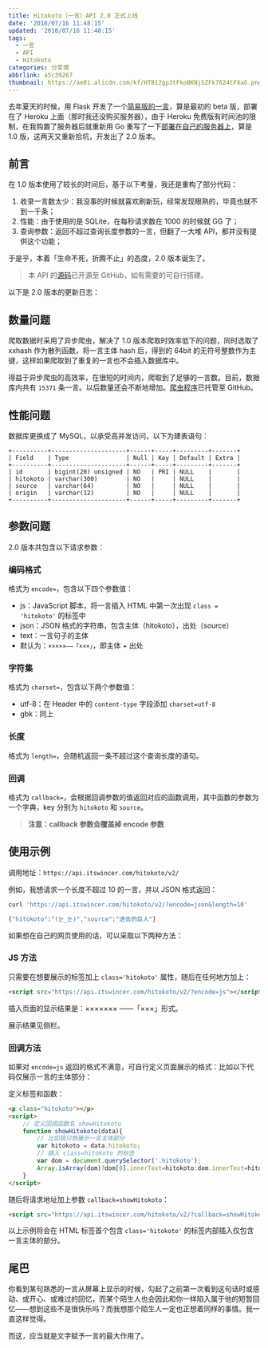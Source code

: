 ```yaml
---
title: Hitokoto（一言）API 2.0 正式上线
date: '2018/07/16 11:48:15'
updated: '2018/07/16 11:48:15'
tags:
  - 一言
  - API
  - Hitokoto
categories: 分享境
abbrlink: a5c39267
thumbnail: https://ae01.alicdn.com/kf/HTB12gp3tFkoBKNjSZFk7624tFXaG.png
---
```


去年夏天的时候，用 Flask 开发了一个[简易版的一言](../f6e1eb2a/)，算是最初的 beta 版，部署在了 Heroku 上面（那时我还没购买服务器），由于 Heroku 免费版有时间池的限制，在我购置了服务器后就重新用 Go 重写了一下[部署在自己的服务器上](../b3085a7/#搭建-API)，算是 1.0 版，这两天又重新拾坑，开发出了 2.0 版本。

<!-- more -->

## 前言

在 1.0 版本使用了较长的时间后，基于以下考量，我还是重构了部分代码：

1. 收录一言数太少：我没事的时候就喜欢刷新玩，经常发现眼熟的，毕竟也就不到一千条；
2. 性能：由于使用的是 SQLite，在每秒请求数在 1000 的时候就 GG 了；
3. 查询参数：返回不超过查询长度参数的一言，但翻了一大堆 API，都并没有提供这个功能；

于是乎，本着「生命不死，折腾不止」的态度，2.0 版本诞生了。

> 本 API 的[源码](https://github.com/WincerChan/Hitokoto)已开源至 GitHub，如有需要的可自行搭建。

以下是 2.0 版本的更新日志：

## 数量问题

爬取数据时采用了异步爬虫，解决了 1.0 版本爬取时效率低下的问题，同时选取了 xxhash 作为散列函数，将一言主体 hash 后，得到的 64bit 的无符号整数作为主键，这样如果爬取到了重复的一言也不会插入数据库中。

得益于异步爬虫的高效率，在很短的时间内，爬取到了足够的一言数。目前，数据库内共有 `15371` 条一言。以后数量还会不断地增加。[爬虫程序](https://github.com/WincerChan/Hitokoto-Spider)已托管至 GitHub。

## 性能问题

数据库更换成了 MySQL，以承受高并发访问，以下为建表语句：

```mysql
+----------+---------------------+------+-----+---------+-------+
| Field    | Type                | Null | Key | Default | Extra |
+----------+---------------------+------+-----+---------+-------+
| id       | bigint(20) unsigned | NO   | PRI | NULL    |       |
| hitokoto | varchar(300)        | NO   |     | NULL    |       |
| source   | varchar(64)         | NO   |     | NULL    |       |
| origin   | varchar(12)         | NO   |     | NULL    |       |
+----------+---------------------+------+-----+---------+-------+
```

## 参数问题

2.0 版本共包含以下请求参数：

### 编码格式

格式为 `encode=`，包含以下四个参数值：

- js：JavaScript 脚本，将一言插入 HTML 中第一次出现 `class = 'hitokoto'` 的标签中
- json：JSON 格式的字符串，包含主体（hitokoto），出处（source）
- text：一言句子的主体
- 默认为：`×××××——「×××」`，即主体 + 出处

### 字符集

格式为 `charset=`，包含以下两个参数值：

- utf-8：在 Header 中的 `content-type` 字段添加 `charset=utf-8`
- gbk：同上

### 长度

格式为 `length=`，会随机返回一条不超过这个查询长度的语句。

### 回调

格式为 `callback=`，会根据回调参数的值返回对应的函数调用，其中函数的参数为一个字典，key 分别为 `hitokoto` 和 `source`。

> **注意：callback 参数会覆盖掉 encode 参数**

## 使用示例

调用地址：`https://api.itswincer.com/hitokoto/v2/`

例如，我想请求一个长度不超过 10 的一言，并以 JSON 格式返回：

```bash
curl 'https://api.itswincer.com/hitokoto/v2/?encode=json&length=10'

{"hitokoto":"(눈_눈)","source":"进击的巨人"}
```

如果想在自己的网页使用的话，可以采取以下两种方法：

### JS 方法

只需要在想要展示的标签加上 `class='hitokoto'` 属性，随后在任何地方加上：

```html
<script src="https://api.itswincer.com/hitokoto/v2/?encode=js"></script>
```

插入页面的显示结果是：××××××× ——「×××」形式。

展示结果见侧栏。

### 回调方法

如果对 `encode=js` 返回的格式不满意，可自行定义页面展示的格式：比如以下代码仅展示一言的主体部分：

定义标签和函数：

```html
<p class="hitokoto"></p>
<script>
    // 定义回调函数名 showHitokoto
    function showHitokoto(data){
        // 比如我只想展示一言主体部分
        var hitokoto = data.hitokoto;
        // 插入 class=hitokoto 的标签
        var dom = document.querySelector('.hitokoto');
        Array.isArray(dom)?dom[0].innerText=hitokoto:dom.innerText=hitokoto;
    }
</script>
```

随后将请求地址加上参数 `callback=showHitokoto`：

```html
<script src="https://api.itswincer.com/hitokoto/v2/?callback=showHitokoto"></script>
```

以上示例将会在 HTML 标签首个包含 `class='hitokoto'` 的标签内部插入仅包含一言主体的部分。

## 尾巴

你看到某句熟悉的一言从屏幕上显示的时候，勾起了之前第一次看到这句话时或感动、或开心、或难过的回忆，而某个陌生人也会因此和你一样陷入属于他的短暂回忆——想到这些不是很快乐吗？而我想那个陌生人一定也正想着同样的事情。我一直这样觉得。

而这，应当就是文字赋予一言的最大作用了。
